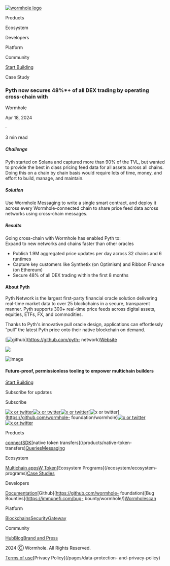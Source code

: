 [![wormhole
logo](https://images.ctfassets.net/n8aw1cra6v98/2057wAXk6apiGi4vfTeC2u/9e200f5dfebaf6bb113c879243cf4508/wormwhole.svg?w=384&q=100)](/)

Products

Ecosystem

Developers

Platform

Community

[Start Building](https://docs.wormhole.com/)

Case Study

### Pyth now secures 48%*+ of all DEX trading by operating cross-chain with
Wormhole

Apr 18, 2024

·

3 min read

##### Challenge

Pyth started on Solana and captured more than 90% of the TVL, but wanted to
provide the best in class pricing feed data for all assets across all chains.
Doing this on a chain by chain basis would require lots of time, money, and
effort to build, manage, and maintain.

##### Solution

Use Wormhole Messaging to write a single smart contract, and deploy it across
every Wormhole-connected chain to share price feed data across networks using
cross-chain messages.

##### Results

Going cross-chain with Wormhole has enabled Pyth to:  
Expand to new networks and chains faster than other oracles

  * Publish 1.9M aggregated price updates per day across 32 chains and 6 runtimes
  * Capture key customers like Synthetix (on Optimism) and Ribbon Finance (on Ethereum)
  * Secure 48% of all DEX trading within the first 8 months

#### About Pyth

Pyth Network is the largest first-party financial oracle solution delivering
real-time market data to over 25 blockchains in a secure, transparent manner.
Pyth supports 300+ real-time price feeds across digital assets, equities,
ETFs, FX, and commodities.

Thanks to Pyth's innovative pull oracle design, applications can effortlessly
“pull” the latest Pyth price onto their native blockchain on demand.

[![github](/assets/github.svg)](https://github.com/pyth-
network)[Website](https://pyth.network/)

![](https://images.ctfassets.net/n8aw1cra6v98/282eiXs0rx4wXIwsmQpQYO/9ed5915a2a7ccf343d701ff3094a61ea/Group_427320707.png?w=1920&q=75)

![Image](https://images.ctfassets.net/n8aw1cra6v98/2fP8M06oPDd6atrcKaUHOQ/0fcc04374046f970de7dfb7fe86574e5/worm.svg)

#### Future-proof, permissionless tooling to empower multichain builders

[Start Building](https://docs.wormhole.com/)

Subscribe for updates

Subscribe

[![x or twitter](/assets/x.svg)](https://twitter.com/wormhole)[![x or
twitter](/assets/discord.svg)](https://discord.gg/wormholecrypto)[![x or
twitter](/assets/telegram.svg)](https://t.me/wormholecrypto)[![x or
twitter](/assets/github.svg)](https://github.com/wormhole-
foundation/wormhole)[![x or
twitter](/assets/some.svg)](https://docs.wormhole.com/)[![x or
twitter](/assets/youtube.svg)](https://www.youtube.com/@wormholecrypto)

Products

[connect](/products/connect)[SDK](/products/sdk)[native token
transfers](/products/native-token-
transfers)[Queries](/products/queries)[Messaging](/products/messaging)

Ecosystem

[Multichain apps](/ecosystem/multichain-apps)[W
Token](/ecosystem/w-token)[Ecosystem Programs](/ecosystem/ecosystem-
programs)[Case Studies](/case-studies)

Developers

[Documentation](https://docs.wormhole.com/wormhole)[Github](https://github.com/wormhole-
foundation)[Bug Bounties](https://immunefi.com/bug-
bounty/wormhole/)[Wormholescan](https://wormholescan.io/)

Platform

[Blockchains](/platform/blockchains)[Security](/platform/security)[Gateway](/platform/gateway)

Community

[Hub](/community/hub)[Blog](/blog)[Brand and Press](/brand-and-press)

2024 Ⓒ Wormhole. All Rights Reserved.

[Terms of use](/pages/terms-of-use)[Privacy Policy](/pages/data-protection-
and-privacy-policy)

